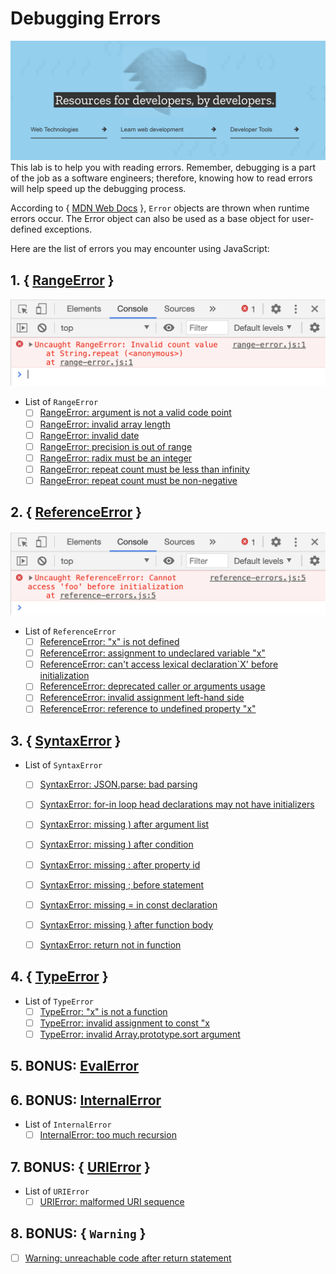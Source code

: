 # Debugging Errors

![MDN Pic](mdn_pic.png)
This lab is to help you with reading errors. Remember, debugging is a part of the job as a software engineers; therefore, knowing how to read errors will help speed up the debugging process. 

According to { [MDN Web Docs](https://developer.mozilla.org/en-US/docs/Web/JavaScript/Reference/Global_Objects/Error) }, `Error` objects are thrown when runtime errors occur. The Error object can also be used as a base object for user-defined exceptions.

Here are the list of errors you may encounter using JavaScript:


## 1. { [RangeError](https://developer.mozilla.org/en-US/docs/Web/JavaScript/Reference/Global_Objects/RangeError) }
![Range Error](range-error.png)
- List of `RangeError` 
    - [ ] [RangeError: argument is not a valid code point](https://developer.mozilla.org/en-US/docs/Web/JavaScript/Reference/Errors/Not_a_codepoint)
    - [ ] [RangeError: invalid array length](https://developer.mozilla.org/en-US/docs/Web/JavaScript/Reference/Errors/Invalid_array_length)
    - [ ] [RangeError: invalid date](https://developer.mozilla.org/en-US/docs/Web/JavaScript/Reference/Errors/Invalid_date)
    - [ ] [RangeError: precision is out of range](https://developer.mozilla.org/en-US/docs/Web/JavaScript/Reference/Errors/Precision_range)
    - [ ] [RangeError: radix must be an integer](https://developer.mozilla.org/en-US/docs/Web/JavaScript/Reference/Errors/Bad_radix)
    - [ ] [RangeError: repeat count must be less than infinity](https://developer.mozilla.org/en-US/docs/Web/JavaScript/Reference/Errors/Resulting_string_too_large)
    - [ ] [RangeError: repeat count must be non-negative](https://developer.mozilla.org/en-US/docs/Web/JavaScript/Reference/Errors/Negative_repetition_count)

## 2. { [ReferenceError](https://developer.mozilla.org/en-US/docs/Web/JavaScript/Reference/Global_Objects/ReferenceError) }
![Reference Error](reference_error.png)
- List of `ReferenceError`
    - [ ] [ReferenceError: "x" is not defined](https://developer.mozilla.org/en-US/docs/Web/JavaScript/Reference/Errors/Not_defined)
    - [ ] [ReferenceError: assignment to undeclared variable "x"](https://developer.mozilla.org/en-US/docs/Web/JavaScript/Reference/Errors/Undeclared_var) 
    - [ ] [ReferenceError: can't access lexical declaration`X' before initialization](https://developer.mozilla.org/en-US/docs/Web/JavaScript/Reference/Errors/Cant_access_lexical_declaration_before_init)
    - [ ] [ReferenceError: deprecated caller or arguments usage](https://developer.mozilla.org/en-US/docs/Web/JavaScript/Reference/Errors/Deprecated_caller_or_arguments_usage) 
    - [ ] [ReferenceError: invalid assignment left-hand side](https://developer.mozilla.org/en-US/docs/Web/JavaScript/Reference/Errors/Invalid_assignment_left-hand_side)
    - [ ] [ReferenceError: reference to undefined property "x"](https://developer.mozilla.org/en-US/docs/Web/JavaScript/Reference/Errors/Undefined_prop)

## 3. { [SyntaxError](https://developer.mozilla.org/en-US/docs/Web/JavaScript/Reference/Global_Objects/SyntaxError) }
- List of `SyntaxError`
    - [ ] [SyntaxError: JSON.parse: bad parsing](https://developer.mozilla.org/en-US/docs/Web/JavaScript/Reference/Errors/JSON_bad_parse)
    - [ ] [SyntaxError: for-in loop head declarations may not have initializers](https://developer.mozilla.org/en-US/docs/Web/JavaScript/Reference/Errors/Invalid_for-in_initializer)
    - [ ] [SyntaxError: missing ) after argument list](https://developer.mozilla.org/en-US/docs/Web/JavaScript/Reference/Errors/Missing_parenthesis_after_argument_list)
    - [ ] [SyntaxError: missing ) after condition](https://developer.mozilla.org/en-US/docs/Web/JavaScript/Reference/Errors/Missing_parenthesis_after_condition)
    - [ ] [SyntaxError: missing : after property id](https://developer.mozilla.org/en-US/docs/Web/JavaScript/Reference/Errors/Missing_colon_after_property_id)
    - [ ] [SyntaxError: missing ; before statement](https://developer.mozilla.org/en-US/docs/Web/JavaScript/Reference/Errors/Missing_semicolon_before_statement)
    - [ ] [SyntaxError: missing = in const declaration](https://developer.mozilla.org/en-US/docs/Web/JavaScript/Reference/Errors/Missing_initializer_in_const)
    - [ ] [SyntaxError: missing } after function body](https://developer.mozilla.org/en-US/docs/Web/JavaScript/Reference/Errors/Missing_curly_after_function_body)
    - [ ] [SyntaxError: return not in function](https://developer.mozilla.org/en-US/docs/Web/JavaScript/Reference/Errors/Bad_return_or_yield)


## 4. { [TypeError](https://developer.mozilla.org/en-US/docs/Web/JavaScript/Reference/Global_Objects/TypeError) }
- List of `TypeError`
    - [ ] [TypeError: "x" is not a function](https://developer.mozilla.org/en-US/docs/Web/JavaScript/Reference/Errors/Not_a_function)
    - [ ] [TypeError: invalid assignment to const "x](https://developer.mozilla.org/en-US/docs/Web/JavaScript/Reference/Errors/Invalid_const_assignment)
    - [ ] [TypeError: invalid Array.prototype.sort argument](https://developer.mozilla.org/en-US/docs/Web/JavaScript/Reference/Errors/Array_sort_argument)

## 5. BONUS: [EvalError](https://developer.mozilla.org/en-US/docs/Web/JavaScript/Reference/Global_Objects/EvalError)

## 6. BONUS: [InternalError](https://developer.mozilla.org/en-US/docs/Web/JavaScript/Reference/Global_Objects/InternalError)
- List of `InternalError`
    - [ ] [InternalError: too much recursion](https://developer.mozilla.org/en-US/docs/Web/JavaScript/Reference/Errors/Too_much_recursion)

## 7. BONUS: { [URIError](https://developer.mozilla.org/en-US/docs/Web/JavaScript/Reference/Global_Objects/URIError) }
- List of `URIError`
    - [ ] [URIError: malformed URI sequence](https://developer.mozilla.org/en-US/docs/Web/JavaScript/Reference/Errors/Malformed_URI)
    
## 8. BONUS: { `Warning` }
- [ ] [Warning: unreachable code after return statement](https://developer.mozilla.org/en-US/docs/Web/JavaScript/Reference/Errors/Stmt_after_return)

